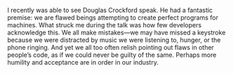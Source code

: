 

I recently was able to see Douglas Crockford speak. He had a fantastic premise: we are flawed beings
attempting to create perfect programs for machines. What struck me during the talk was how few developers
acknowledge this. We all make mistakes—we may have missed a keystroke because we were distracted by music we
were listening to, hunger, or the phone ringing. And yet we all too often relish pointing out flaws in other
people’s code, as if we could never be guilty of the same. Perhaps more humility and acceptance are in
order in our industry.